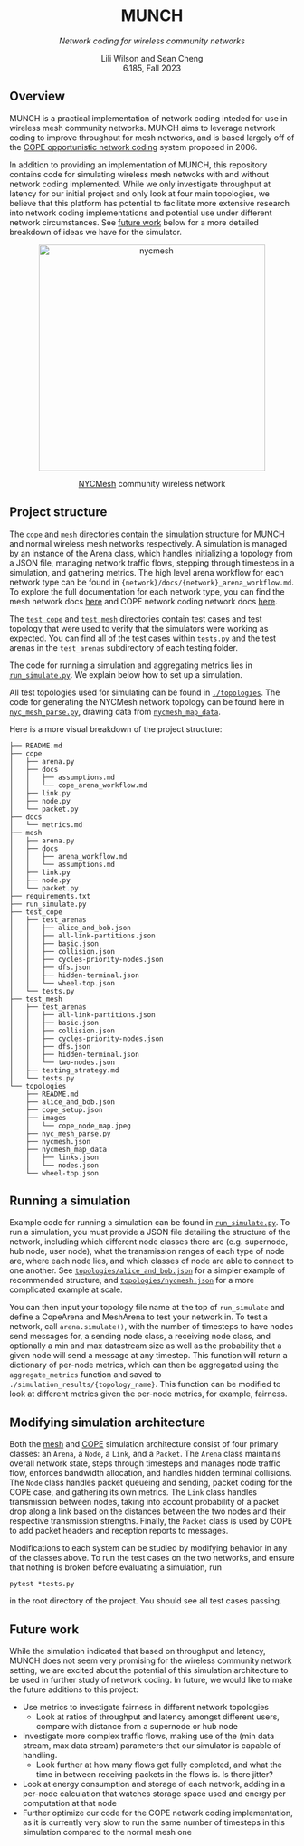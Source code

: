 <div align="center">

  <h1 align="center">MUNCH</h1>
    <p align="center"><i>Network coding for wireless community networks</i></p>
  <p align="center">
Lili Wilson and Sean Cheng    <br />
    6.185, Fall 2023
    <br />
  </p>
</div>

## Overview
MUNCH is a practical implementation of network coding inteded for use in wireless mesh community networks. MUNCH aims to leverage network coding to improve throughput for mesh networks, and is based largely off of the [COPE opportunistic network coding](http://nms.csail.mit.edu/~sachin/papers/copesc.pdf) system proposed in 2006. 

In addition to providing an implementation of MUNCH, this repository contains code for simulating wireless mesh netwoks with and without network coding implemented. While we only investigate throughput at latency for our initial project and only look at four main topologies, we believe that this platform has potential to facilitate more extensive research into network coding implementations and potential use under different network circumstances. See [future work](https://github.com/liliwilson/munch-mesh-networking?tab=readme-ov-file#future-work) below for a more detailed breakdown of ideas we have for the simulator. 

<p align='center'>

<img width="400" alt="nycmesh" src="https://github.com/liliwilson/munch-mesh-networking/assets/56806227/d515b2de-b4cd-4f0a-80d9-b4f4eb1089b6">

</p>

<p align='center'> <a href="https://www.nycmesh.net">NYCMesh</a> community wireless network </p>


## Project structure
The [`cope`](./cope) and [`mesh`](./mesh) directories contain the simulation structure for MUNCH and normal wireless mesh networks respectively. A simulation is managed by an instance of the Arena class, which handles initializing a topology from a JSON file, managing network traffic flows, stepping through timesteps in a simulation, and gathering metrics. The high level arena workflow for each network type can be found in `{network}/docs/{network}_arena_workflow.md`. To explore the full documentation for each network type, you can find the mesh network docs [here](https://liliwilson.github.io/munch-mesh-networking/html/mesh) and COPE network coding network docs [here](https://liliwilson.github.io/munch-mesh-networking/html/cope).

The [`test_cope`](./test_cope) and [`test_mesh`](./test_mesh) directories contain test cases and test topology that were used to verify that the simulators were working as expected. You can find all of the test cases within `tests.py` and the test arenas in the `test_arenas` subdirectory of each testing folder.

The code for running a simulation and aggregating metrics lies in [`run_simulate.py`](./run_simulate.py). We explain below how to set up a simulation. 

All test topologies used for simulating can be found in [`./topologies`](./topologies). The code for generating the NYCMesh network topology can be found here in [`nyc_mesh_parse.py`](./topologies/nyc_mesh_parse.py), drawing data from [`nycmesh_map_data`](./topologies/nycmesh_map_data/). 


Here is a more visual breakdown of the project structure:
```
├── README.md
├── cope
│   ├── arena.py
│   ├── docs
│   │   ├── assumptions.md
│   │   └── cope_arena_workflow.md
│   ├── link.py
│   ├── node.py
│   └── packet.py
├── docs
│   └── metrics.md
├── mesh
│   ├── arena.py
│   ├── docs
│   │   ├── arena_workflow.md
│   │   └── assumptions.md
│   ├── link.py
│   ├── node.py
│   └── packet.py
├── requirements.txt
├── run_simulate.py
├── test_cope
│   ├── test_arenas
│   │   ├── alice_and_bob.json
│   │   ├── all-link-partitions.json
│   │   ├── basic.json
│   │   ├── collision.json
│   │   ├── cycles-priority-nodes.json
│   │   ├── dfs.json
│   │   ├── hidden-terminal.json
│   │   └── wheel-top.json
│   └── tests.py
├── test_mesh
│   ├── test_arenas
│   │   ├── all-link-partitions.json
│   │   ├── basic.json
│   │   ├── collision.json
│   │   ├── cycles-priority-nodes.json
│   │   ├── dfs.json
│   │   ├── hidden-terminal.json
│   │   └── two-nodes.json
│   ├── testing_strategy.md
│   └── tests.py
└── topologies
    ├── README.md
    ├── alice_and_bob.json
    ├── cope_setup.json
    ├── images
    │   └── cope_node_map.jpeg
    ├── nyc_mesh_parse.py
    ├── nycmesh.json
    ├── nycmesh_map_data
    │   ├── links.json
    │   └── nodes.json
    └── wheel-top.json
```

## Running a simulation
Example code for running a simulation can be found in [`run_simulate.py`](./run_simulate.py). To run a simulation, you must provide a JSON file detailing the structure of the network, including which different node classes there are (e.g. supernode, hub node, user node), what the transmission ranges of each type of node are, where each node lies, and which classes of node are able to connect to one another. See [`topologies/alice_and_bob.json`](topologies/alice_and_bob.json) for a simpler example of recommended structure, and [`topologies/nycmesh.json`](topologies/nycmesh.json) for a more complicated example at scale. 

You can then input your topology file name at the top of `run_simulate` and define a CopeArena and MeshArena to test your network in. To test a network, call `arena.simulate()`, with the number of timesteps to have nodes send messages for, a sending node class, a receiving node class, and optionally a min and max datastream size as well as the probability that a given node will send a message at any timestep. This function will return a dictionary of per-node metrics, which can then be aggregated using the `aggregate_metrics` function and saved to `./simulation_results/{topology_name}`. This function can be modified to look at different metrics given the per-node metrics, for example, fairness. 

## Modifying simulation architecture
Both the [mesh](https://liliwilson.github.io/munch-mesh-networking/html/mesh) and [COPE](https://liliwilson.github.io/munch-mesh-networking/html/cope) simulation architecture consist of four primary classes: an `Arena`, a `Node`, a `Link`, and a `Packet`. The `Arena` class maintains overall network state, steps through timesteps and manages node traffic flow, enforces bandwidth allocation, and handles hidden terminal collisions. The `Node` class handles packet queueing and sending, packet coding for the COPE case, and gathering its own metrics. The `Link` class handles transmission between nodes, taking into account probability of a packet drop along a link based on the distances between the two nodes and their respective transmission strengths. Finally, the `Packet` class is used by COPE to add packet headers and reception reports to messages.

Modifications to each system can be studied by modifying behavior in any of the classes above. To run the test cases on the two networks, and ensure that nothing is broken before evaluating a simulation, run 
```
pytest *tests.py
``` 
in the root directory of the project. You should see all test cases passing. 

## Future work
While the simulation indicated that based on throughput and latency, MUNCH does not seem very promising for the wireless community network setting, we are excited about the potential of this simulation architecture to be used in further study of network coding. In future, we would like to make the future additions to this project:

* Use metrics to investigate fairness in different network topologies
    * Look at ratios of throughput and latency amongst different users, compare with distance from a supernode or hub node
* Investigate more complex traffic flows, making use of the (min data stream, max data stream) parameters that our simulator is capable of handling.
    * Look further at how many flows get fully completed, and what the time in between receiving packets in the flows is. Is there jitter?
* Look at energy consumption and storage of each network, adding in a per-node calculation that watches storage space used and energy per computation at that node
* Further optimize our code for the COPE network coding implementation, as it is currently very slow to run the same number of timesteps in this simulation compared to the normal mesh one
